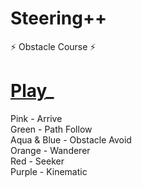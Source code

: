 # Steering++
 ⚡ Obstacle Course ⚡ 

 # [Play]()_
 
Pink - Arrive <br/>
Green - Path Follow <br/>
Aqua & Blue - Obstacle Avoid <br/>
Orange - Wanderer <br/>
Red - Seeker <br/>
Purple - Kinematic <br/>
